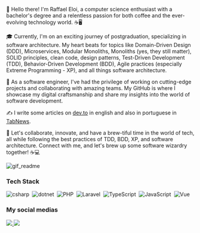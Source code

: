 👋 Hello there! I'm Raffael Eloi, a computer science enthusiast with a bachelor's degree and a relentless passion for both coffee and the ever-evolving technology world. ☕🖥️

🎓 Currently, I'm on an exciting journey of postgraduation, specializing in software architecture. My heart beats for topics like Domain-Driven Design (DDD), Microservices, Modular Monoliths, Monoliths (yes, they still matter), SOLID principles, clean code, design patterns, Test-Driven Development (TDD), Behavior-Driven Development (BDD), Agile practices (especially Extreme Programming - XP), and all things software architecture.

💼 As a software engineer, I've had the privilege of working on cutting-edge projects and collaborating with amazing teams. My GitHub is where I showcase my digital craftsmanship and share my insights into the world of software development.

✍️ I write some articles on [dev.to](https://dev.to/raffaeleloi) in english and also in portuguese in [TabNews](https://www.tabnews.com.br/raffaeleloi).

🚀 Let's collaborate, innovate, and have a brew-tiful time in the world of tech, all while following the best practices of TDD, BDD, XP, and software architecture. Connect with me, and let's brew up some software wizardry together! ☕💻

![gif_readme](https://user-images.githubusercontent.com/51720161/139523034-f7da3b43-4ee3-411d-9b1e-d6d2c7786f1e.gif)

### Tech Stack
![csharp](https://img.shields.io/badge/csharp-43853D?style=for-the-badge&logo=csharp&logoColor=withe)&nbsp;
![dotnet](https://img.shields.io/badge/dotnet-%230072C6?style=for-the-badge&logo=dotnet&logoColor=white)&nbsp;
![PHP](https://img.shields.io/badge/PHP-777BB4?style=for-the-badge&logo=php&logoColor=white)&nbsp;
![Laravel](https://img.shields.io/badge/Laravel-FF2D20?style=for-the-badge&logo=laravel&logoColor=white)&nbsp;
![TypeScript](https://img.shields.io/badge/TypeScript-%230072C6?style=for-the-badge&logo=TypeScript&logoColor=white)&nbsp;
![JavaScript](https://img.shields.io/badge/JavaScript-323330?style=for-the-badge&logo=javascript&logoColor=F7DF1E)&nbsp;
![Vue](https://img.shields.io/badge/Vue.js-35495E?style=for-the-badge&logo=vue.js&logoColor=4FC08D)&nbsp;

### My social medias
<div>
  <a href="mailto:raffaeleloi121@gmail.com" target="_blank">
    <img src="https://img.shields.io/badge/Gmail-D14836?style=for-the-badge&logo=gmail&logoColor=white"/>
  </a>
  <a href="https://www.linkedin.com/in/raffael-eloi/" target="_blank">
    <img src="https://img.shields.io/badge/LinkedIn-0077B5?style=for-the-badge&logo=linkedin&logoColor=white"/>
  </a>
</div>
